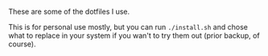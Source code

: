 These are some of the dotfiles I use.

This is for personal use mostly, but you can run `./install.sh` and chose what to replace in your system if you wan't to try them out (prior backup, of course).
